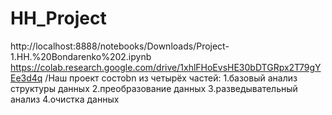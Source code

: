 # HH_Project
http://localhost:8888/notebooks/Downloads/Project-1.HH.%20Bondarenko%202.ipynb
https://colab.research.google.com/drive/1xhlFHoEvsHE30bDTGRpx2T79gYEe3d4q
/Наш проект состоbn из четырёх частей:
1.базовый анализ структуры данных
2.преобразование данных
3.разведывательный анализ
4.очистка данных
#
